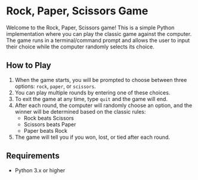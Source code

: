 # Rock, Paper, Scissors Game

Welcome to the Rock, Paper, Scissors game! This is a simple Python implementation where you can play the classic game against the computer. The game runs in a terminal/command prompt and allows the user to input their choice while the computer randomly selects its choice.

## How to Play

1. When the game starts, you will be prompted to choose between three options: `rock`, `paper`, or `scissors`.
2. You can play multiple rounds by entering one of these choices.
3. To exit the game at any time, type `quit` and the game will end.
4. After each round, the computer will randomly choose an option, and the winner will be determined based on the classic rules:
   - Rock beats Scissors
   - Scissors beats Paper
   - Paper beats Rock
5. The game will tell you if you won, lost, or tied after each round.

## Requirements

- Python 3.x or higher

